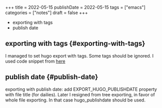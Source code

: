 +++
title = 2022-05-15
publishDate = 2022-05-15
tags = ["emacs"]
categories = ["notes"]
draft = false
+++

-   exporting with tags
-   publish date

<!--more-->


## exporting with tags {#exporting-with-tags}

I managed to set hugo export with tags.
Some tags should be ignored.
I used code snippet from [here](https://www.reddit.com/r/orgmode/comments/8166p9/can_orgexport_or_oxhugo_ignore_some_tags/)


## publish date {#publish-date}

exporting with publish date:
add EXPORT_HUGO_PUBLISHDATE property with file title (for dailies).
Later I resigned from tree exporting, in favor of whole file exporting.
In that case hugo_publishdate should be used.